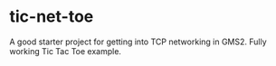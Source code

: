 # tic-net-toe
A good starter project for getting into TCP networking in GMS2. Fully working Tic Tac Toe example.
